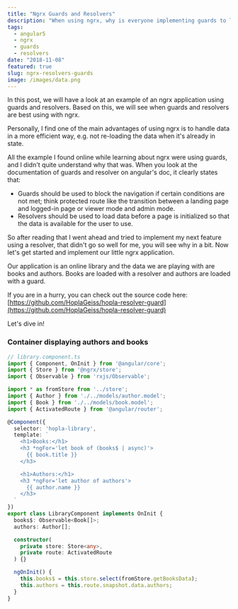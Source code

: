 ```yaml
---
title: "Ngrx Guards and Resolvers"
description: "When using ngrx, why is everyone implementing guards to load data instead of resolvers?"
tags:
  - angular5
  - ngrx
  - guards
  - resolvers
date: "2018-11-08"
featured: true
slug: ngrx-resolvers-guards
image: /images/data.png
---
```


In this post, we will have a look at an example of an ngrx application using guards and resolvers. Based on this, we will see when guards and resolvers are best using with ngrx.

Personally, I find one of the main advantages of using ngrx is to handle data in a more efficient way, e.g. not re-loading the data when it's already in state.

All the example I found online while learning about ngrx were using guards, and I didn't quite understand why that was. When you look at the documentation of guards and resolver on angular's doc, it clearly states that:
-  Guards should be used to block the navigation if certain conditions are not met; think protected route like the transition between a landing page and logged-in page or viewer mode and admin mode.
-  Resolvers should be used to load data before a page is initialized so that the data is available for the user to use.

So after reading that I went ahead and tried to implement my next feature using a resolver, that didn't go so well for me, you will see why in a bit. Now let's get started and implement our little ngrx application.

Our application is an online library and the data we are playing with are books and authors.
Books are loaded with a resolver and authors are loaded with a guard.

If you are in a hurry, you can check out the source code here: [https://github.com/HoplaGeiss/hopla-resolver-guard](https://github.com/HoplaGeiss/hopla-resolver-guard)

Let's dive in!

### Container displaying authors and books

```typescript
// library.component.ts
import { Component, OnInit } from '@angular/core';
import { Store } from '@ngrx/store';
import { Observable } from 'rxjs/Observable';

import * as fromStore from '../store';
import { Author } from './../models/author.model';
import { Book } from './../models/book.model';
import { ActivatedRoute } from '@angular/router';

@Component({
  selector: 'hopla-library',
  template: `
    <h1>Books:</h1>
    <h3 *ngFor='let book of (books$ | async)'>
      {{ book.title }}
    </h3>

    <h1>Authors:</h1>
    <h3 *ngFor='let author of authors'>
      {{ author.name }}
    </h3>
  `
})
export class LibraryComponent implements OnInit {
  books$: Observable<Book[]>;
  authors: Author[];

  constructor(
    private store: Store<any>,
    private route: ActivatedRoute
  ) {}

  ngOnInit() {
    this.books$ = this.store.select(fromStore.getBooksData);
    this.authors = this.route.snapshot.data.authors;
  }
}
```